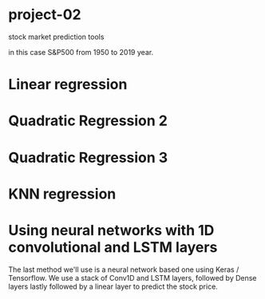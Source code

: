 # project-02
stock market prediction tools

in this case S&P500 from 1950 to 2019 year.


# Linear regression
# Quadratic Regression 2
# Quadratic Regression 3
# KNN regression
# Using neural networks with 1D convolutional and LSTM layers
The last method we'll use is a neural network based one using Keras / Tensorflow. We use a stack of Conv1D and LSTM layers, followed by Dense layers lastly followed by a linear layer to predict the stock price.
